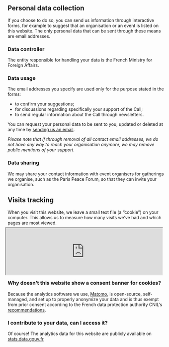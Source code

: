## Personal data collection

If you choose to do so, you can send us information through interactive forms, for example to suggest that an organisation or an event is listed on this website. The only personal data that can be sent through these means are email addresses.

### Data controller

The entity responsible for handling your data is the French Ministry for Foreign Affairs.

### Data usage

The email addresses you specify are used only for the purpose stated in the forms:

- to confirm your suggestions;
- for discussions regarding specifically your support of the Call;
- to send regular information about the Call through newsletters.

You can request your personal data to be sent to you, updated or deleted at any time by [sending us an email](mailto:paris.call@diplomatie.gouv.fr?subject=Personal%20data).

_Please note that if through removal of all contact email addresses, we do not have any way to reach your organisation anymore, we may remove public mentions of your support._

### Data sharing

We may share your contact information with event organisers for gatherings we organise, such as the Paris Peace Forum, so that they can invite your organisation.


## Visits tracking

When you visit this website, we leave a small text file (a “cookie”) on your computer. This allows us to measure how many visits we’ve had and which pages are most viewed.

<iframe src="https://stats.data.gouv.fr/index.php?module=CoreAdminHome&action=optOut&language={{ page.lang }}&backgroundColor=&fontColor=1a0d50&fontSize=&fontFamily=Avenir%20Next" style="height: 150px; width: 100%; margin: -8px" ></iframe>

### Why doesn’t this website show a consent banner for cookies?

Because the analytics software we use, [Matomo](https://www.matomo.org), is open-source, self-managed, and set up to properly anonymize your data and is thus exempt from prior consent according to the French data protection authority CNIL’s [recommendations](https://www.cnil.fr/fr/solutions-pour-la-mesure-daudience).

### I contribute to your data, can I access it?

Of course! The analytics data for this website are publicly available on [stats.data.gouv.fr](https://stats.data.gouv.fr/index.php?module=CoreHome&action=index&idSite=98&period=range&date=previous30)
